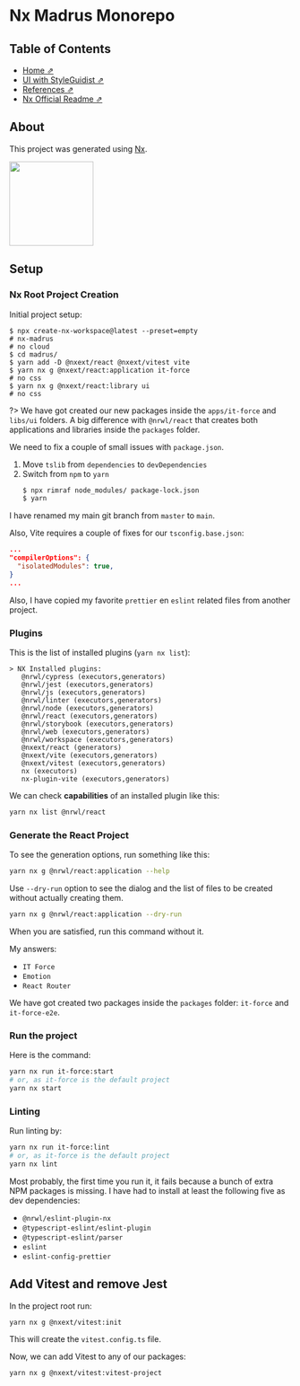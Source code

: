 # Nx Madrus Monorepo

## Table of Contents

- [Home ⇗](/)
- [UI with StyleGuidist ⇗](/ui.md)
- [References ⇗](/references.md)
- [Nx Official Readme ⇗](/nx-readme.md)

## About

This project was generated using [Nx](https://nx.dev).

<p style="text-align: left;">
  <img src="https://raw.githubusercontent.com/nrwl/nx/master/images/nx-logo.png" width="150">
</p>

## Setup

### Nx Root Project Creation

Initial project setup:

```
$ npx create-nx-workspace@latest --preset=empty
# nx-madrus
# no cloud
$ cd madrus/
$ yarn add -D @nxext/react @nxext/vitest vite
$ yarn nx g @nxext/react:application it-force
# no css
$ yarn nx g @nxext/react:library ui
# no css
```

?> We have got created our new packages inside the `apps/it-force` and `libs/ui` folders. A big difference with `@nrwl/react` that creates both applications and libraries inside the `packages` folder.

We need to fix a couple of small issues with `package.json`.

1. Move `tslib` from `dependencies` to `devDependencies`
2. Switch from `npm` to `yarn`
    ```bash
    $ npx rimraf node_modules/ package-lock.json
    $ yarn
    ```

I have renamed my main git branch from `master` to `main`.

Also, Vite requires a couple of fixes for our `tsconfig.base.json`:

```json
...
"compilerOptions": {
  "isolatedModules": true,
}
...
```

Also, I have copied my favorite `prettier` en `eslint` related files from another project.

### Plugins

This is the list of installed plugins (`yarn nx list`):

```text
> NX Installed plugins:
   @nrwl/cypress (executors,generators)
   @nrwl/jest (executors,generators)
   @nrwl/js (executors,generators)
   @nrwl/linter (executors,generators)
   @nrwl/node (executors,generators)
   @nrwl/react (executors,generators)
   @nrwl/storybook (executors,generators)
   @nrwl/web (executors,generators)
   @nrwl/workspace (executors,generators)
   @nxext/react (generators)
   @nxext/vite (executors,generators)
   @nxext/vitest (executors,generators)
   nx (executors)
   nx-plugin-vite (executors,generators)
```

We can check __capabilities__ of an installed plugin like this:

```bash
yarn nx list @nrwl/react
```

### Generate the React Project

To see the generation options, run something like this:

```bash
yarn nx g @nrwl/react:application --help
```

Use `--dry-run` option to see the dialog and the list of files to be created without actually creating them.

```bash
yarn nx g @nrwl/react:application --dry-run
```

When you are satisfied, run this command without it.

My answers:

- `IT Force`
- `Emotion`
- `React Router`

We have got created two packages inside the `packages` folder: `it-force` and `it-force-e2e`.

### Run the project

Here is the command:

```bash
yarn nx run it-force:start
# or, as it-force is the default project
yarn nx start
```

### Linting

Run linting by:

```bash
yarn nx run it-force:lint
# or, as it-force is the default project
yarn nx lint
```

Most probably, the first time you run it, it fails because a bunch of extra NPM packages is missing. I have had to install at least the following five as dev dependencies:

- `@nrwl/eslint-plugin-nx`
- `@typescript-eslint/eslint-plugin`
- `@typescript-eslint/parser`
- `eslint`
- `eslint-config-prettier`

## Add Vitest and remove Jest

In the project root run:

```bash
yarn nx g @nxext/vitest:init
```

This will create the `vitest.config.ts` file.

Now, we can add Vitest to any of our packages:

```bash
yarn nx g @nxext/vitest:vitest-project
```
